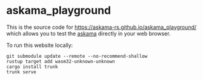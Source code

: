 # askama_playground

This is the source code for https://askama-rs.github.io/askama_playground/ which allows you to
test the [askama](https://crates.io/crates/askama) directly in your web browser.

To run this website locally:

```
git submodule update --remote --no-recommend-shallow
rustup target add wasm32-unknown-unknown
cargo install trunk
trunk serve
```
